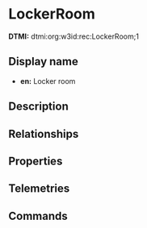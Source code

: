 # LockerRoom
**DTMI:** dtmi:org:w3id:rec:LockerRoom;1
## Display name
- **en:** Locker room
## Description
## Relationships
## Properties
## Telemetries
## Commands
